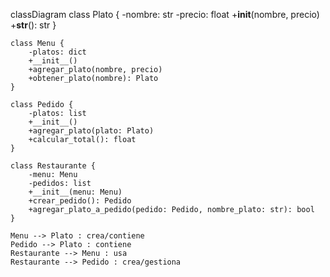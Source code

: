 classDiagram
    class Plato {
        -nombre: str
        -precio: float
        +__init__(nombre, precio)
        +__str__(): str
    }

    class Menu {
        -platos: dict
        +__init__()
        +agregar_plato(nombre, precio)
        +obtener_plato(nombre): Plato
    }

    class Pedido {
        -platos: list
        +__init__()
        +agregar_plato(plato: Plato)
        +calcular_total(): float
    }

    class Restaurante {
        -menu: Menu
        -pedidos: list
        +__init__(menu: Menu)
        +crear_pedido(): Pedido
        +agregar_plato_a_pedido(pedido: Pedido, nombre_plato: str): bool
    }

    Menu --> Plato : crea/contiene
    Pedido --> Plato : contiene
    Restaurante --> Menu : usa
    Restaurante --> Pedido : crea/gestiona
